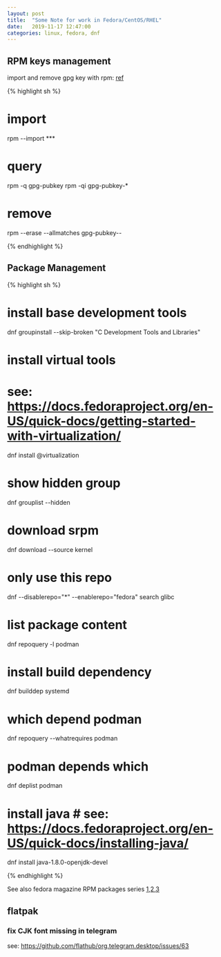 ```yaml
---
layout: post
title:  "Some Note for work in Fedora/CentOS/RHEL"
date:   2019-11-17 12:47:00
categories: linux, fedora, dnf
---
```


## RPM keys management

import and remove gpg key with rpm: [ref][key-link]

{% highlight sh %}
# import
rpm --import ***

# query
rpm -q gpg-pubkey
rpm -qi gpg-pubkey-*

# remove
rpm --erase --allmatches gpg-pubkey-*-*

{% endhighlight %}


## Package Management

{% highlight sh %}
# install base development tools
dnf groupinstall --skip-broken "C Development Tools and Libraries"

# install virtual tools 
# see: https://docs.fedoraproject.org/en-US/quick-docs/getting-started-with-virtualization/
dnf install @virtualization

# show hidden group
dnf grouplist --hidden

# download srpm
dnf download --source kernel

# only use this repo
dnf --disablerepo="*" --enablerepo="fedora" search glibc

# list package content
dnf repoquery -l podman

# install build dependency
dnf builddep systemd

# which depend podman
dnf repoquery --whatrequires podman

# podman depends which
dnf deplist podman

# install java # see: https://docs.fedoraproject.org/en-US/quick-docs/installing-java/
dnf install java-1.8.0-openjdk-devel

{% endhighlight %}

See also fedora magazine RPM packages series [1][rpm1],[2][rpm2],[3][rpm3]


## flatpak

### fix CJK font missing in telegram
see: https://github.com/flathub/org.telegram.desktop/issues/63

[key-link]: https://cinhtau.net/2016/12/22/import-and-remove-gpg-key-with-rpm/
[rpm1]: https://fedoramagazine.org/rpm-packages-explained/
[rpm2]: https://fedoramagazine.org/how-rpm-packages-are-made-the-source-rpm/
[rpm3]: https://fedoramagazine.org/how-rpm-packages-are-made-the-spec-file/

